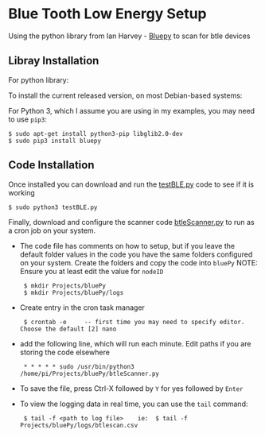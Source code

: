 Blue Tooth Low Energy Setup
======

Using the python library from Ian Harvey - [Bluepy](https://github.com/IanHarvey/bluepy) to scan for btle devices


Libray Installation
------------
For python library:

To install the current released version, on most Debian-based systems:

For Python 3, which I assume you are using in my examples, you may need to use `pip3`:

    $ sudo apt-get install python3-pip libglib2.0-dev
    $ sudo pip3 install bluepy

    
Code Installation
------------

Once installed you can download and run the [testBLE.py](https://github.com/DCHuber/IoT/blob/master/btle/testBLE.py) code to see if it is working

    $ sudo python3 testBLE.py
    
Finally, download and configure the scanner code [btleScanner.py](https://github.com/DCHuber/IoT/blob/master/btle/btleScanner.py) to run as a cron job on your system.  

 - The code file has comments on how to setup, but if you leave the default folder values in the code you have the same folders configured on your system.   Create the folders and copy the code into `bluePy`   NOTE:  Ensure you at least edit the value for `nodeID`
 
        $ mkdir Projects/bluePy
        $ mkdir Projects/bluePy/logs
        
 - Create entry in the cron task manager
   
        $ crontab -e     -- first time you may need to specify editor.  Choose the default [2] nano

 - add the following line, which will run each minute.  Edit paths if you are storing the code elsewhere
 
        * * * * * sudo /usr/bin/python3 /home/pi/Projects/bluePy/btleScanner.py
    
 - To save the file, press Ctrl-X  followed by `Y` for yes   followed by `Enter`

 - To view the logging data in real time, you can use the `tail` command:

        $ tail -f <path to log file>    ie:  $ tail -f Projects/bluePy/logs/btlescan.csv


